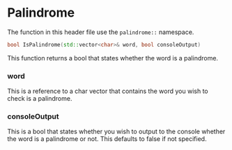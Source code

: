# Palindrome
The function in this header file use the `palindrome::` namespace.

``` cpp
bool IsPalindrome(std::vector<char>& word, bool consoleOutput)
```

This function returns a bool that states whether the word is a palindrome.

### word
This is a reference to a char vector that contains the word you wish to check is a palindrome.

### consoleOutput
This is a bool that states whether you wish to output to the console whether the word is a palindrome or not.
This defaults to false if not specified.